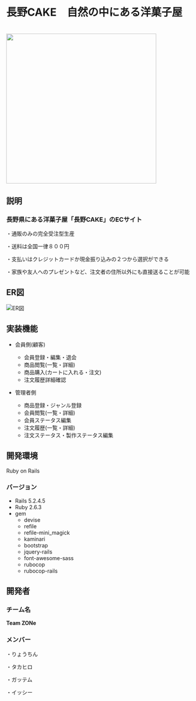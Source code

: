 # 長野CAKE　自然の中にある洋菓子屋
# <img src="https://user-images.githubusercontent.com/76931463/112435800-8f0d1500-8d88-11eb-8935-98145d47f87a.png" width="400">


## 説明

### 長野県にある洋菓子屋「長野CAKE」のECサイト
 ・通販のみの完全受注型生産
 
 ・送料は全国一律８００円
 
 ・支払いはクレジットカードか現金振り込みの２つから選択ができる
 
 ・家族や友人へのプレゼントなど、注文者の住所以外にも直接送ることが可能

## ER図

![ER図](https://user-images.githubusercontent.com/76931463/112425381-4f8afc80-8d79-11eb-8991-73e4b61d4727.jpg)

## 実装機能

- 会員側(顧客)
  - 会員登録・編集・退会
  - 商品閲覧(一覧・詳細)
  - 商品購入(カートに入れる・注文)
  - 注文履歴詳細確認

- 管理者側
  - 商品登録・ジャンル登録
  - 会員閲覧(一覧・詳細)
  - 会員ステータス編集
  - 注文履歴(一覧・詳細)
  - 注文ステータス・製作ステータス編集
 
## 開発環境　
Ruby on Rails

### バージョン
- Rails 5.2.4.5
- Ruby 2.6.3
- gem
  - devise
  - refile
  - refile-mini_magick
  - kaminari
  - bootstrap
  - jquery-rails
  - font-awesome-sass
  - rubocop
  - rubocop-rails

## 開発者

### チーム名
**Team ZONe**

### メンバー
・りょうちん

・タカヒロ

・ガッテム

・イッシー
